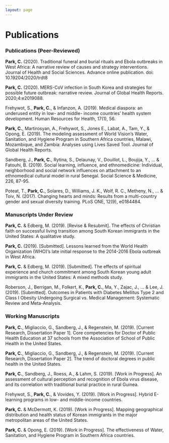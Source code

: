 ```yaml
---
layout: page
---
```


# Publications

### Publications (Peer-Reviewed)
__Park, C.__ (2020). Traditional funeral and burial rituals and Ebola outbreaks in West Africa: A narrative review of causes and strategy interventions. Journal of Health and Social Sciences. Advance online publication. doi: 10.19204/2020/trdt8

__Park, C.__ (2020). MERS-CoV infection in South Korea and strategies for possible future outbreak: narrative review. Journal of Global Health Reports. 2020;4:e2019088.

Frehywot, S., __Park, C.__, & Infanzon, A. (2019). Medical diaspora: an underused entity in low- and middle- income countries’ health system development. Human Resources for Health, 17(1), 56.   

__Park, C.__, Martirosyan, A., Frehywot, S., Jones E., Labat, A., Tam, Y., & Opong, E. (2019). The modeling assessment of World Vision’s Water, Sanitation, and Hygiene Program in Southern Africa countries, Malawi, Mozambique, and Zambia: Analyses using Lives Saved Tool. Journal of Global Health Reports.   

Sandberg, J., __Park, C.__, Rytina, S., Delaunay, V., Douillot, L., Boujija, Y., ... & Fatouhi, B. (2019). Social learning, influence, and ethnomedicine: Individual, neighborhood and social network influences on attachment to an ethnomedical cultural model in rural Senegal. Social Science & Medicine, 226, 87-95.   

Poteat, T., __Park, C.__, Solares, D., Williams, J. K., Wolf, R. C., Metheny, N., ... & Toiv, N. (2017). Changing hearts and minds: Results from a multi-country gender and sexual diversity training. PLoS ONE, 12(9), e0184484.


### Manuscripts Under Review
__Park, C.__ & Edberg, M. (2019). [Revise & Resubmit]. The effects of Christian faith on successful living transition among South Korean immigrants in the United States: A qualitative study.  

__Park, C.__ (2019). [Submitted]. Lessons learned from the World Health Organization (WHO)’s late initial response to the 2014-2016 Ebola outbreak in West Africa.   

__Park, C.__ & Edberg, M. (2019). [Submitted]. The effects of spiritual experience and church commitment among South Korean young adult immigrants in the United States: A mixed methods study.

Roberson, J., Berrigan, M., Folkert, K., __Park, C.__, Ma, Y., Zajac, J., … & Lee, J. (2019). [Submitted]. Outcomes in Patients with Diabetes Mellitus Type 2 and Class I Obesity Undergoing Surgical vs. Medical Management: Systematic Review and Meta-Analysis.

### Working Manuscripts

__Park, C.__, Migliaccio, G., Sandberg, J., & Regenstein, M. (2019). [Current Research, Dissertation Paper 1]. Core competencies for Doctor of Public Health Education at 37 schools from the Association of School of Public Health in the United States.   

__Park, C.__, Migliaccio, G., Sandberg, J., & Regenstein, M. (2019). [Current Research, Dissertation Paper 2]. The trend of doctoral degrees in public health in the United States.   

__Park, C.__, Sandberg, J., Roess, A., & Lahm, S. (2019). [Work in Progress]. An assessment of cultural perception and recognition of Ebola virus disease, and its correlation with traditional burial practice in rural Guinea.   

Frehywot, S., __Park, C.__, & Vovides, Y. (2019). [Work in Progress]. Hybrid E-learning programs in low- and middle-income countries.   

__Park, C.__ & McDermott, K. (2019). [Work in Progress]. Mapping geographical distribution and health status of Korean immigrants in the major metropolitan areas of the United States.   

__Park, C.__ & Opong, E. (2019). [Work in Progress]. The effectiveness of Water, Sanitation, and Hygiene Program in Southern Africa countries.
